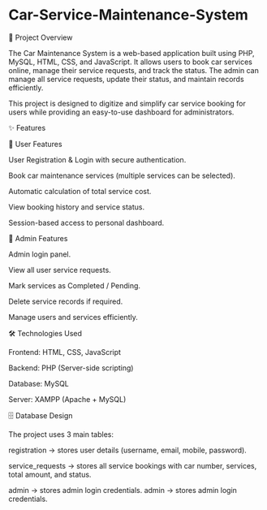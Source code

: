 # Car-Service-Maintenance-System
📌 Project Overview

The Car Maintenance System is a web-based application built using PHP, MySQL, HTML, CSS, and JavaScript.
It allows users to book car services online, manage their service requests, and track the status. The admin can manage all service requests, update their status, and maintain records efficiently.

This project is designed to digitize and simplify car service booking for users while providing an easy-to-use dashboard for administrators.

✨ Features

🔹 User Features

User Registration & Login with secure authentication.

Book car maintenance services (multiple services can be selected).

Automatic calculation of total service cost.

View booking history and service status.

Session-based access to personal dashboard.

🔹 Admin Features

Admin login panel.

View all user service requests.

Mark services as Completed / Pending.

Delete service records if required.

Manage users and services efficiently.

🛠️ Technologies Used

Frontend: HTML, CSS, JavaScript

Backend: PHP (Server-side scripting)

Database: MySQL

Server: XAMPP (Apache + MySQL)

🗄️ Database Design

The project uses 3 main tables:

registration → stores user details (username, email, mobile, password).

service_requests → stores all service bookings with car number, services, total amount, and status.

admin → stores admin login credentials.
admin → stores admin login credentials.
